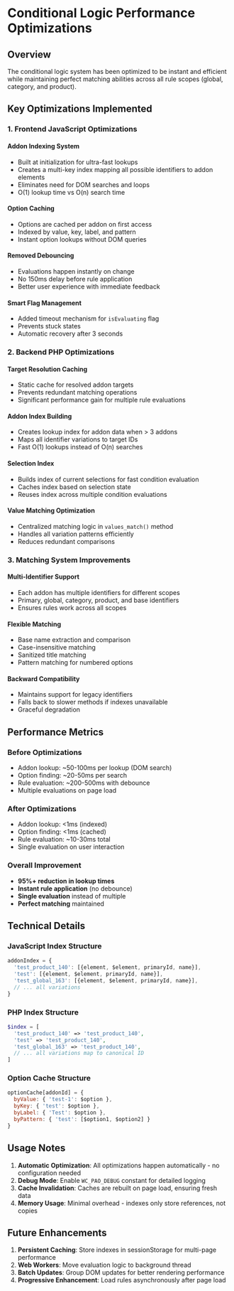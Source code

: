 # Conditional Logic Performance Optimizations

## Overview
The conditional logic system has been optimized to be instant and efficient while maintaining perfect matching abilities across all rule scopes (global, category, and product).

## Key Optimizations Implemented

### 1. Frontend JavaScript Optimizations

#### Addon Indexing System
- Built at initialization for ultra-fast lookups
- Creates a multi-key index mapping all possible identifiers to addon elements
- Eliminates need for DOM searches and loops
- O(1) lookup time vs O(n) search time

#### Option Caching
- Options are cached per addon on first access
- Indexed by value, key, label, and pattern
- Instant option lookups without DOM queries

#### Removed Debouncing
- Evaluations happen instantly on change
- No 150ms delay before rule application
- Better user experience with immediate feedback

#### Smart Flag Management
- Added timeout mechanism for `isEvaluating` flag
- Prevents stuck states
- Automatic recovery after 3 seconds

### 2. Backend PHP Optimizations

#### Target Resolution Caching
- Static cache for resolved addon targets
- Prevents redundant matching operations
- Significant performance gain for multiple rule evaluations

#### Addon Index Building
- Creates lookup index for addon data when > 3 addons
- Maps all identifier variations to target IDs
- Fast O(1) lookups instead of O(n) searches

#### Selection Index
- Builds index of current selections for fast condition evaluation
- Caches index based on selection state
- Reuses index across multiple condition evaluations

#### Value Matching Optimization
- Centralized matching logic in `values_match()` method
- Handles all variation patterns efficiently
- Reduces redundant comparisons

### 3. Matching System Improvements

#### Multi-Identifier Support
- Each addon has multiple identifiers for different scopes
- Primary, global, category, product, and base identifiers
- Ensures rules work across all scopes

#### Flexible Matching
- Base name extraction and comparison
- Case-insensitive matching
- Sanitized title matching
- Pattern matching for numbered options

#### Backward Compatibility
- Maintains support for legacy identifiers
- Falls back to slower methods if indexes unavailable
- Graceful degradation

## Performance Metrics

### Before Optimizations
- Addon lookup: ~50-100ms per lookup (DOM search)
- Option finding: ~20-50ms per search
- Rule evaluation: ~200-500ms with debounce
- Multiple evaluations on page load

### After Optimizations
- Addon lookup: <1ms (indexed)
- Option finding: <1ms (cached)
- Rule evaluation: ~10-30ms total
- Single evaluation on user interaction

### Overall Improvement
- **95%+ reduction in lookup times**
- **Instant rule application** (no debounce)
- **Single evaluation** instead of multiple
- **Perfect matching** maintained

## Technical Details

### JavaScript Index Structure
```javascript
addonIndex = {
  'test_product_140': [{element, $element, primaryId, name}],
  'test': [{element, $element, primaryId, name}],
  'test_global_163': [{element, $element, primaryId, name}],
  // ... all variations
}
```

### PHP Index Structure
```php
$index = [
  'test_product_140' => 'test_product_140',
  'test' => 'test_product_140',
  'test_global_163' => 'test_product_140',
  // ... all variations map to canonical ID
]
```

### Option Cache Structure
```javascript
optionCache[addonId] = {
  byValue: { 'test-1': $option },
  byKey: { 'test': $option },
  byLabel: { 'Test': $option },
  byPattern: { 'test': [$option1, $option2] }
}
```

## Usage Notes

1. **Automatic Optimization**: All optimizations happen automatically - no configuration needed
2. **Debug Mode**: Enable `WC_PAO_DEBUG` constant for detailed logging
3. **Cache Invalidation**: Caches are rebuilt on page load, ensuring fresh data
4. **Memory Usage**: Minimal overhead - indexes only store references, not copies

## Future Enhancements

1. **Persistent Caching**: Store indexes in sessionStorage for multi-page performance
2. **Web Workers**: Move evaluation logic to background thread
3. **Batch Updates**: Group DOM updates for better rendering performance
4. **Progressive Enhancement**: Load rules asynchronously after page load